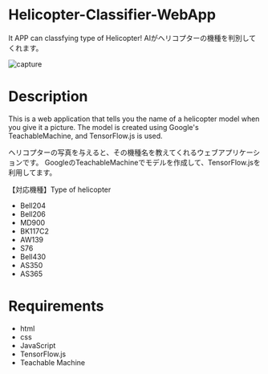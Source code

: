 # Helicopter-Classifier-WebApp

It APP can classfying type of Helicopter!
AIがヘリコプターの機種を判別してくれます。

![capture](https://user-images.githubusercontent.com/87939804/153802498-6a90cfa7-b6ce-45aa-93f7-673ee7726cea.PNG)


# Description
This is a web application that tells you the name of a helicopter model when you give it a picture.
The model is created using Google's TeachableMachine, and TensorFlow.js is used.

ヘリコプターの写真を与えると、その機種名を教えてくれるウェブアプリケーションです。
GoogleのTeachableMachineでモデルを作成して、TensorFlow.jsを利用してます。

【対応機種】Type of helicopter
- Bell204
- Bell206
- MD900
- BK117C2
- AW139
- S76
- Bell430
- AS350
- AS365



# Requirements
- html
- css
- JavaScript
- TensorFlow.js
- Teachable Machine
